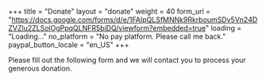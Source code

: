 +++
title = "Donate"
layout = "donate"
weight = 40
form_url = "https://docs.google.com/forms/d/e/1FAIpQLSfMNNk9RkrboumSDv5Vn24DZVZlu2ZLSolOgPpqQLNFR5biDQ/viewform?embedded=true"
loading = "Loading..."
no_platform = "No pay platform. Please call me back."
paypal_button_locale = "en_US"
+++

<!-- Please select how you would like make your donation. -->
Please fill out the following form and we will contact you to process your generous donation.
